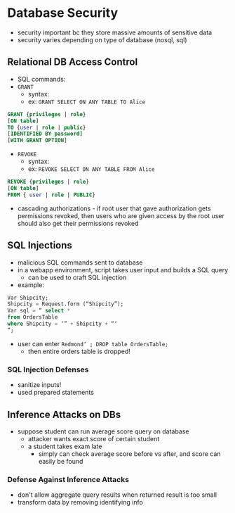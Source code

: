 # Database Security
- security important bc they store massive amounts of sensitive data
- security varies depending on type of database (nosql, sql)

## Relational DB Access Control
- SQL commands:
- `GRANT`
    - syntax:
    - ex: `GRANT SELECT ON ANY TABLE TO Alice`
```sql
GRANT {privileges | role}
[ON table]
TO {user | role | public}
[IDENTIFIED BY password]
[WITH GRANT OPTION]
```

- `REVOKE`
    - syntax:
    - ex: `REVOKE SELECT ON ANY TABLE FROM Alice`
```sql
REVOKE {privileges | role}
[ON table]
FROM { user | role | PUBLIC}
```
- cascading authorizations - if root user that gave authorization gets permissions revoked, then users who are given access by the root user should also get their permissions revoked

## SQL Injections
- malicious SQL commands sent to database
- in a webapp environment, script takes user input and builds a SQL query
    - can be used to craft SQL injection
- example:

```sql
Var Shipcity;
Shipcity = Request.form (“Shipcity”);
Var sql = “ select *
from OrdersTable
where Shipcity = ‘” + Shipcity + “‘
”;
```
- user can enter `Redmond’ ; DROP table OrdersTable;`
    - then entire orders table is dropped!

### SQL Injection Defenses
- sanitize inputs!
- used prepared statements

## Inference Attacks on DBs
- suppose student can run average score query on database
    - attacker wants exact score of certain student
    - a student takes exam late
        - simply can check average score before vs after, and score can easily be found
### Defense Against Inference Attacks
- don't allow aggregate query results when returned result is too small 
- transform data by removing identifying info